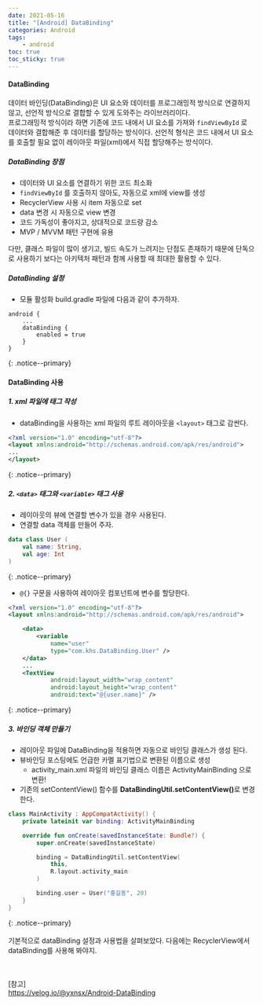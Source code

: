 ```yaml
---
date: 2021-05-16
title: "[Android] DataBinding"
categories: Android
tags:
    - android
toc: true
toc_sticky: true
---
```

#### DataBinding

데이터 바인딩(DataBinding)은 UI 요소와 데이터를 프로그래밍적 방식으로 연결하지 않고, 선언적 방식으로 결합할 수 있게 도와주는 라이브러리이다.  
프로그래밍적 방식이라 하면 기존에 코드 내에서 UI 요소를 가져와 `findViewById` 로 데이터와 결합해준 후 데이터를 할당하는 방식이다. 선언적 형식은 코드 내에서 UI 요소를 호출할 필요 없이 레이아웃 파일(xml)에서 직접 할당해주는 방식이다.  

##### DataBinding 장점  
- 데이터와 UI 요소를 연결하기 위한 코드 최소화  
- `findViewById` 를 호출하지 않아도, 자동으로 xml에 view를 생성  
- RecyclerView 사용 시 item 자동으로 set  
- data 변경 시 자동으로 view 변경  
- 코드 가독성이 좋아지고, 상대적으로 코드량 감소  
- MVP / MVVM 패턴 구현에 유용  

다만, 클래스 파일이 많이 생기고, 빌드 속도가 느려지는 단점도 존재하기 때문에 단독으로 사용하기 보다는 아키텍처 패턴과 함께 사용할 때 최대한 활용할 수 있다.  

##### DataBinding 설정  
- 모듈 활성화
build.gradle 파일에 다음과 같이 추가하자.  

```
android {
    ...
    dataBinding {
        enabled = true
    }
}
```
{: .notice--primary}  

#### DataBinding 사용  
##### 1. xml 파일에 <layout> 태그 작성  
- dataBinding을 사용하는 xml 파일의 루트 레이아웃을 `<layout>` 태그로 감싼다.  

``` xml
<?xml version="1.0" encoding="utf-8"?>
<layout xmlns:android="http://schemas.android.com/apk/res/android">
...
</layout>
```
{: .notice--primary}  

##### 2. `<data>` 태그와 `<variable>` 태그 사용  
- 레이아웃의 뷰에 연결할 변수가 있을 경우 사용된다.  
- 연결할 data 객체를 만들어 주자.  

``` kotlin
data class User (
    val name: String,
    val age: Int
)
```
{: .notice--primary}  

- `@{}` 구문을 사용하여 레이아웃 컴포넌트에 변수를 할당한다.  

``` xml
<?xml version="1.0" encoding="utf-8"?>
<layout xmlns:android="http://schemas.android.com/apk/res/android">

    <data>
        <variable
            name="user"
            type="com.khs.DataBinding.User" />
    </data>
    ...
    <TextView
            android:layout_width="wrap_content"
            android:layout_height="wrap_content"
            android:text="@{user.name}" />
```
{: .notice--primary}  

##### 3. 바인딩 객체 만들기  
- 레이아웃 파일에 DataBinding을 적용하면 자동으로 바인딩 클래스가 생성 된다.  
- 뷰바인딩 포스팅에도 언급한 카멜 표기법으로 변환된 이름으로 생성  
  - activity_main.xml 파일의 바인딩 클래스 이름은 ActivityMainBinding 으로 변환!  
- 기존의 setContentView() 함수를 <b>DataBindingUtil.setContentView()</b>로 변경한다.  

``` kotlin
class MainActivity : AppCompatActivity() {
    private lateinit var binding: ActivityMainBinding

    override fun onCreate(savedInstanceState: Bundle?) {
        super.onCreate(savedInstanceState)

        binding = DataBindingUtil.setContentView(
            this,
            R.layout.activity_main
        )

        binding.user = User("홍길동", 20)
    }
}
```
{: .notice--primary}  
&nbsp;  
기본적으로 dataBinding 설정과 사용법을 살펴보았다. 다음에는 RecyclerView에서 dataBinding를 사용해 봐야지.  

&nbsp;  
&nbsp;  
[참고]  
<https://velog.io/@yxnsx/Android-DataBinding>  
